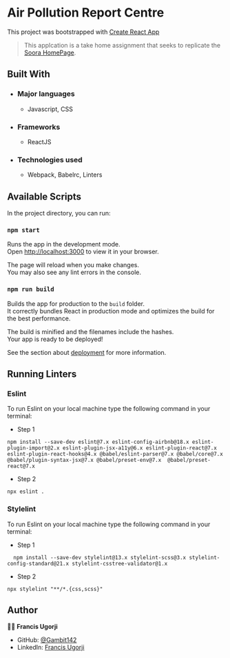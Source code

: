 # Air Pollution Report Centre
This project was bootstrapped with [Create React App](https://github.com/facebook/create-react-app)

> This applcation is a take home assignment that seeks to replicate the [Soora HomePage](https://www.sooratheapp.com/).

## Built With

- ### Major languages
  - Javascript, CSS
- ### Frameworks
  - ReactJS
- ### Technologies used
  - Webpack, Babelrc, Linters

## Available Scripts

In the project directory, you can run:

### `npm start`

Runs the app in the development mode.\
Open [http://localhost:3000](http://localhost:3000) to view it in your browser.

The page will reload when you make changes.\
You may also see any lint errors in the console.

### `npm run build`

Builds the app for production to the `build` folder.\
It correctly bundles React in production mode and optimizes the build for the best performance.

The build is minified and the filenames include the hashes.\
Your app is ready to be deployed!

See the section about [deployment](https://facebook.github.io/create-react-app/docs/deployment) for more information.

## Running Linters

### Eslint

To run Eslint on your local machine type the following command in your terminal:

- Step 1

```
npm install --save-dev eslint@7.x eslint-config-airbnb@18.x eslint-plugin-import@2.x eslint-plugin-jsx-a11y@6.x eslint-plugin-react@7.x eslint-plugin-react-hooks@4.x @babel/eslint-parser@7.x @babel/core@7.x  @babel/plugin-syntax-jsx@7.x @babel/preset-env@7.x  @babel/preset-react@7.x
```

- Step 2

```
npx eslint .
```

### Stylelint

To run Eslint on your local machine type the following command in your terminal:

- Step 1

```
  npm install --save-dev stylelint@13.x stylelint-scss@3.x stylelint-config-standard@21.x stylelint-csstree-validator@1.x
```

- Step 2

```
npx stylelint "**/*.{css,scss}"
```

## Author

👨🏿 **Francis Ugorji**

- GitHub: [@Gambit142](https://github.com/Gambit142)
- LinkedIn: [Francis Ugorji](https://www.linkedin.com/in/francis-ugorji/)

